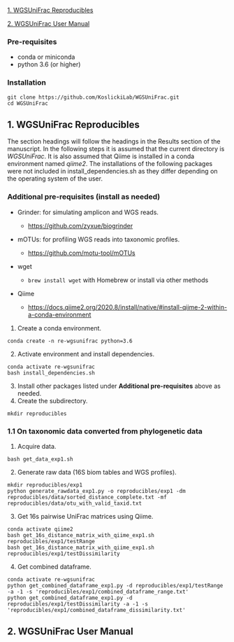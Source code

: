 [1. WGSUniFrac Reproducibles](#reproducible)

[2. WGSUniFrac User Manual](#user_manual)



### Pre-requisites

* conda or miniconda
* python 3.6 (or higher)

### Installation

```
git clone https://github.com/KoslickiLab/WGSUniFrac.git
cd WGSUniFrac
```



## 1. WGSUniFrac Reproducibles <a name="reproducible"></a>

The section headings will follow the headings in the Results section of the manuscript. In the following steps it is assumed that the current directory is *WGSUniFrac*. It is also assumed that Qiime is installed in a conda environment named *qiime2*. The installations of the following packages were not included in install_dependencies.sh as they differ depending on the operating system of the user. 

### Additional pre-requisites (install as needed)

* Grinder: for simulating amplicon and WGS reads. 
  * https://github.com/zyxue/biogrinder
* mOTUs: for profiling WGS reads into taxonomic profiles.
  * https://github.com/motu-tool/mOTUs

* wget
  * `brew install wget` with Homebrew or install via other methods
* Qiime
  * https://docs.qiime2.org/2020.8/install/native/#install-qiime-2-within-a-conda-environment

1. Create a conda environment.

```
conda create -n re-wgsunifrac python=3.6
```

2. Activate environment and install dependencies.

```
conda activate re-wgsunifrac
bash install_dependencies.sh
```

3. Install other packages listed under  **Additional pre-requisites** above as needed.
4. Create the subdirectory.

```
mkdir reproducibles
```



### 1.1 On taxonomic data converted from phylogenetic data

1. Acquire data.

```
bash get_data_exp1.sh
```

2. Generate raw data (16S biom tables and WGS profiles).

```
mkdir reproducibles/exp1
python generate_rawdata_exp1.py -o reproducibles/exp1 -dm reproducibles/data/sorted_distance_complete.txt -mf reproducibles/data/otu_with_valid_taxid.txt
```

3. Get 16s pairwise UniFrac matrices using Qiime.

```
conda activate qiime2
bash get_16s_distance_matrix_with_qiime_exp1.sh reproducibles/exp1/testRange
bash get_16s_distance_matrix_with_qiime_exp1.sh reproducibles/exp1/testDissimilarity
```

4. Get combined dataframe.

```
conda activate re-wgsunifrac
python get_combined_dataframe_exp1.py -d reproducibles/exp1/testRange -a -1 -s 'reproducibles/exp1/combined_dataframe_range.txt'
python get_combined_dataframe_exp1.py -d reproducibles/exp1/testDissimilarity -a -1 -s 'reproducibles/exp1/combined_dataframe_dissimilarity.txt'
```



## 2. WGSUniFrac User Manual <a name="user_manual"></a>






